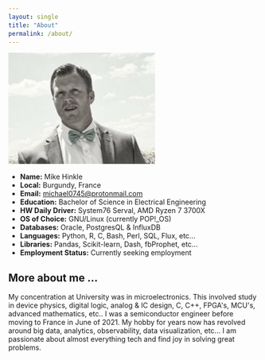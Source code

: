 ```yaml
---
layout: single
title: "About"
permalink: /about/
---
```

<img src="/assets/my_pic.png" alt="drawing" style="max-width: 100%; height: auto; text-align: center;"/>
<ul>
  <li><b>Name:</b>              Mike Hinkle</li>
  <li><b>Local:</b>             Burgundy, France</li>
  <li><b>Email:</b>           
    <a href="mailto:michael0745@protonmail.com?Subject=Sent%20from%20About%20page%20on%20github">
    michael0745@protonmail.com</a></li>
  <li><b>Education:</b>         Bachelor of Science in Electrical Engineering</li>
  <li><b>HW Daily Driver:</b>   System76 Serval, AMD Ryzen 7 3700X</li>
  <li><b>OS of Choice:</b>      GNU/Linux (currently POP!_OS)</li>
  <li><b>Databases:</b>         Oracle, PostgresQL & InfluxDB</li>
  <li><b>Languages:</b>         Python, R, C, Bash, Perl, SQL, Flux, etc...</li>
  <li><b>Libraries:</b>         Pandas, Scikit-learn, Dash, fbProphet, etc...</li>
  <li><b>Employment Status:</b> Currently seeking employment</li>
</ul>

## More about me ...

My concentration at University was in microelectronics. This involved study in device physics, 
digital logic, analog & IC design, C, C++, FPGA's, MCU's, advanced mathematics, etc.. I was
a semiconductor engineer before moving to France in June of 2021. My hobby for years now has
revolved around big data, analytics, observability, data visualization, etc... I am passionate 
about almost everything tech and find joy in solving great problems. 
